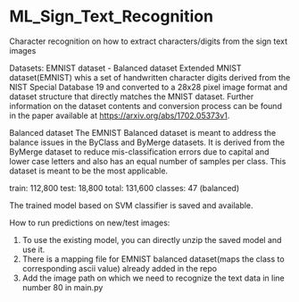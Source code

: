 # ML_Sign_Text_Recognition

Character recognition on how to extract characters/digits from the sign text images

Datasets:
EMNIST dataset - Balanced dataset
Extended MNIST dataset(EMNIST) whis a set of handwritten character digits derived from the NIST Special Database 19 and 
converted to a 28x28 pixel image format and dataset structure that directly matches the MNIST dataset. 
Further information on the dataset contents and conversion process can be found in the paper available at https://arxiv.org/abs/1702.05373v1.

Balanced dataset
The EMNIST Balanced dataset is meant to address the balance issues in the ByClass and ByMerge datasets. 
It is derived from the ByMerge dataset to reduce mis-classification errors due to capital and lower case letters and also has an equal number of samples per class. This dataset is meant to be the most applicable.

train: 112,800
test: 18,800
total: 131,600
classes: 47 (balanced)

The trained model based on SVM classifier is saved and available.

How to run predictions on new/test images:
1) To use the existing model, you can directly unzip the saved model and use it.
2) There is a mapping file for EMNIST balanced dataset(maps the class to corresponding ascii value) already added in the repo
3) Add the image path on which we need to recognize the text data in line number 80 in main.py
 
